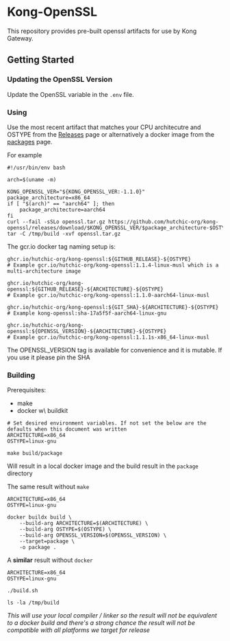 # Kong-OpenSSL

This repository provides pre-built openssl artifacts for use by Kong Gateway.

## Getting Started

### Updating the OpenSSL Version

Update the OpenSSL variable in the `.env` file.

### Using

Use the most recent artifact that matches your CPU architecutre and OSTYPE
from the [Releases](https://github.com/hutchic-org/kong-openssl/releases) page or
alternatively a docker image from the [packages](https://github.com/hutchic-org/kong-openssl/pkgs/container/kong-openssl)
page.

For example
```
#!/usr/bin/env bash

arch=$(uname -m)

KONG_OPENSSL_VER="${KONG_OPENSSL_VER:-1.1.0}"
package_architecture=x86_64
if [ "$(arch)" == "aarch64" ]; then
    package_architecture=aarch64
fi
curl --fail -sSLo openssl.tar.gz https://github.com/hutchic-org/kong-openssl/releases/download/$KONG_OPENSSL_VER/$package_architecture-$OSTYPE.tar.gz
tar -C /tmp/build -xvf openssl.tar.gz
```

The gcr.io docker tag naming setup is:
```
ghcr.io/hutchic-org/kong-openssl:${GITHUB_RELEASE}-${OSTYPE}
# Example gcr.io/hutchic-org/kong-openssl:1.1.4-linux-musl which is a multi-architecture image

ghcr.io/hutchic-org/kong-openssl:${GITHUB_RELEASE}-${ARCHITECTURE}-${OSTYPE}
# Example gcr.io/hutchic-org/kong-openssl:1.1.0-aarch64-linux-musl

ghcr.io/hutchic-org/kong-openssl:${GIT_SHA}-${ARCHITECTURE}-${OSTYPE}
# Example kong-openssl:sha-17a5f5f-aarch64-linux-gnu

ghcr.io/hutchic-org/kong-openssl:${OPENSSL_VERSION}-${ARCHITECTURE}-${OSTYPE}
# Example gcr.io/hutchic-org/kong-openssl:1.1.1s-x86_64-linux-musl
```
The OPENSSL_VERSION tag is available for convenience and it is mutable. If you use it please pin the SHA

### Building

Prerequisites:

- make
- docker w\ buildkit

```
# Set desired environment variables. If not set the below are the defaults when this document was written
ARCHITECTURE=x86_64
OSTYPE=linux-gnu

make build/package
```
Will result in a local docker image and the build result in the `package` directory


The same result without `make`

```
ARCHITECTURE=x86_64
OSTYPE=linux-gnu

docker buildx build \
    --build-arg ARCHITECTURE=$(ARCHITECTURE) \
    --build-arg OSTYPE=$(OSTYPE) \
    --build-arg OPENSSL_VERSION=$(OPENSSL_VERSION) \
    --target=package \
    -o package .
```


A **similar** result without `docker`

```
ARCHITECTURE=x86_64
OSTYPE=linux-gnu

./build.sh

ls -la /tmp/build
```
*This will use your local compiler / linker so the result will not be
equivalent to a docker build and there's a strong chance the result will
not be compatible with all platforms we target for release*
